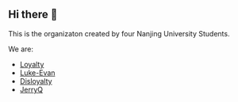 ## Hi there 👋

This is the organizaton created by four Nanjing University Students.

We are:
- [Loyalty](https:/github.com/Loyalty031/)
- [Luke-Evan](https:/github.com/Luke-Evan/)
- [Disloyalty](https:/github.com/msinummoc/)
- [JerryQ](https:/github.com/JerryQ17/)

